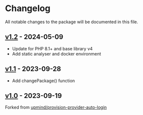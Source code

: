 # Changelog

All notable changes to the package will be documented in this file.

## [v1.2](https://github.com/upmind-automation/provision-provider-seo/releases/tag/v1.2) - 2024-05-09

- Update for PHP 8.1+ and base library v4
- Add static analyser and docker environment

## [v1.1](https://github.com/upmind-automation/provision-provider-seo/releases/tag/v1.1) - 2023-09-28

- Add changePackage() function

## [v1.0](https://github.com/upmind-automation/provision-provider-seo/releases/tag/v1.0) - 2023-09-19

Forked from [upmind/provision-provider-auto-login](https://github.com/upmind-automation/provision-provider-auto-login/releases/tag/v4.0)
